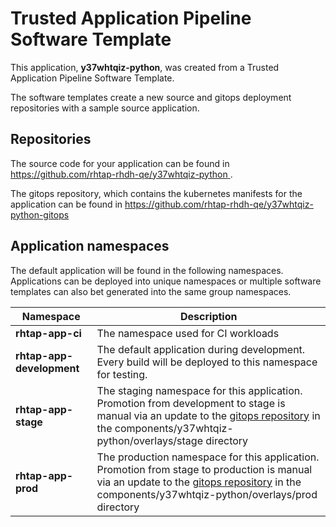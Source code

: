 # Trusted Application Pipeline Software Template

This application, **y37whtqiz-python**, was created from a Trusted Application Pipeline Software Template.

The software templates create a new source and gitops deployment repositories with a sample source application. 

## Repositories

The source code for your application can be found in [https://github.com/rhtap-rhdh-qe/y37whtqiz-python ](https://github.com/rhtap-rhdh-qe/y37whtqiz-python ).
 
The gitops repository, which contains the kubernetes manifests for the application can be found in 
[https://github.com/rhtap-rhdh-qe/y37whtqiz-python-gitops ](https://github.com/rhtap-rhdh-qe/y37whtqiz-python-gitops ) 

## Application namespaces 

The default application will be found in the following namespaces. Applications can be deployed into unique namespaces or multiple software templates can also bet generated into the same group namespaces.  

|  Namespace   |  Description   |  
| -------- | -------- |
| **rhtap-app-ci** | The namespace used for CI workloads |
| **rhtap-app-development** | The default application during development. Every build will be deployed to this namespace for testing. |
| **rhtap-app-stage** | The staging namespace for this application. Promotion from development to stage is manual via an update to the [gitops repository](https://github.com/rhtap-rhdh-qe/y37whtqiz-python-gitops ) in the components/y37whtqiz-python/overlays/stage directory |
| **rhtap-app-prod** | The production namespace for this application. Promotion from stage to production is manual via an update to the [gitops repository](https://github.com/rhtap-rhdh-qe/y37whtqiz-python-gitops ) in the components/y37whtqiz-python/overlays/prod directory |